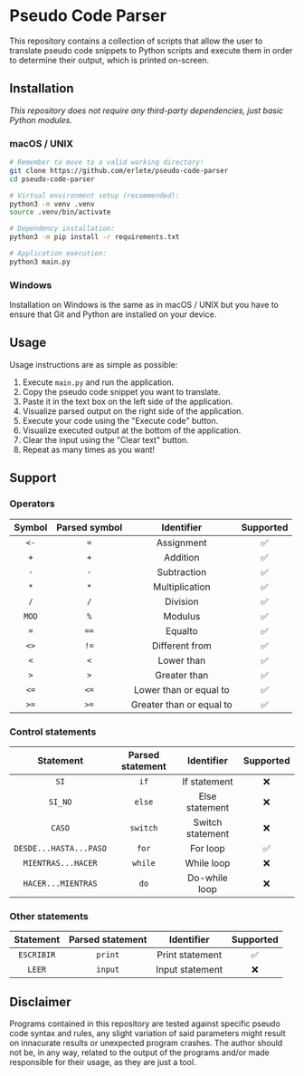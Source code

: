 # Pseudo Code Parser

This repository contains a collection of scripts that allow the user to translate pseudo code snippets to Python scripts and execute them in order to determine their output, which is printed on-screen.

## Installation

_This repository does not require any third-party dependencies, just basic Python modules._

### macOS / UNIX

```bash
# Remember to move to a valid working directory!
git clone https://github.com/erlete/pseudo-code-parser
cd pseudo-code-parser

# Virtual environment setup (recommended):
python3 -m venv .venv
source .venv/bin/activate

# Dependency installation:
python3 -m pip install -r requirements.txt

# Application execution:
python3 main.py
```

### Windows

Installation on Windows is the same as in macOS / UNIX but you have to ensure that Git and Python are installed on your device.

## Usage

Usage instructions are as simple as possible:

1. Execute `main.py` and run the application.
2. Copy the pseudo code snippet you want to translate.
3. Paste it in the text box on the left side of the application.
4. Visualize parsed output on the right side of the application.
5. Execute your code using the "Execute code" button.
6. Visualize executed output at the bottom of the application.
7. Clear the input using the "Clear text" button.
8. Repeat as many times as you want!

## Support

### Operators

| Symbol | Parsed symbol |        Identifier        | Supported |
| :----: | :-----------: | :----------------------: | :-------: |
|  `<-`  |      `=`      |        Assignment        |     ✅     |
|  `+`   |      `+`      |         Addition         |     ✅     |
|  `-`   |      `-`      |       Subtraction        |     ✅     |
|  `*`   |      `*`      |      Multiplication      |     ✅     |
|  `/`   |      `/`      |         Division         |     ✅     |
| `MOD`  |      `%`      |         Modulus          |     ✅     |
|  `=`   |     `==`      |         Equalto          |     ✅     |
|  `<>`  |     `!=`      |      Different from      |     ✅     |
|  `<`   |      `<`      |        Lower than        |     ✅     |
|  `>`   |      `>`      |       Greater than       |     ✅     |
|  `<=`  |     `<=`      |  Lower than or equal to  |     ✅     |
|  `>=`  |     `>=`      | Greater than or equal to |     ✅     |

### Control statements

|       Statement        | Parsed statement |    Identifier    | Supported |
| :--------------------: | :--------------: | :--------------: | :-------: |
|          `SI`          |       `if`       |   If statement   |     ❌     |
|        `SI_NO`         |      `else`      |  Else statement  |     ❌     |
|         `CASO`         |     `switch`     | Switch statement |     ❌     |
| `DESDE...HASTA...PASO` |      `for`       |     For loop     |     ✅     |
|   `MIENTRAS...HACER`   |     `while`      |    While loop    |     ❌     |
|   `HACER...MIENTRAS`   |       `do`       |  Do-while loop   |     ❌     |

### Other statements

| Statement  | Parsed statement |   Identifier    | Supported |
| :--------: | :--------------: | :-------------: | :-------: |
| `ESCRIBIR` |     `print`      | Print statement |     ✅     |
|   `LEER`   |     `input`      | Input statement |     ❌     |

## Disclaimer

Programs contained in this repository are tested against specific pseudo code syntax and rules, any slight variation of said parameters might result on innacurate results or unexpected program crashes. The author should not be, in any way, related to the output of the programs and/or made responsible for their usage, as they are just a tool.
